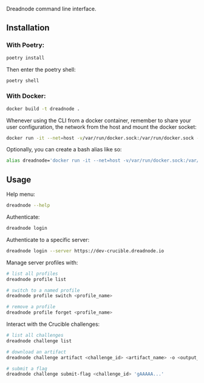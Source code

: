 Dreadnode command line interface.

## Installation

### With Poetry:

```bash
poetry install
```

Then enter the poetry shell:

```bash
poetry shell
```

### With Docker:

```bash
docker build -t dreadnode .
```

Whenever using the CLI from a docker container, remember to share your user configuration, the network from the host and mount the docker socket:

```bash
docker run -it --net=host -v/var/run/docker.sock:/var/run/docker.sock -v$HOME/.dreadnode:/root/.dreadnode dreadnode --help
```

Optionally, you can create a bash alias like so:

```bash
alias dreadnode='docker run -it --net=host -v/var/run/docker.sock:/var/run/docker.sock -v$HOME/.dreadnode:/root/.dreadnode dreadnode'
```

## Usage

Help menu:

```bash
dreadnode --help
```

Authenticate:

```bash
dreadnode login
```

Authenticate to a specific server:

```bash
dreadnode login --server https://dev-crucible.dreadnode.io
```

Manage server profiles with:

```bash
# list all profiles
dreadnode profile list

# switch to a named profile
dreadnode profile switch <profile_name>

# remove a profile
dreadnode profile forget <profile_name>
```

Interact with the Crucible challenges:

```bash
# list all challenges
dreadnode challenge list

# download an artifact
dreadnode challenge artifact <challenge_id> <artifact_name> -o <output_path>

# submit a flag
dreadnode challenge submit-flag <challenge_id> 'gAAAAA...'
```